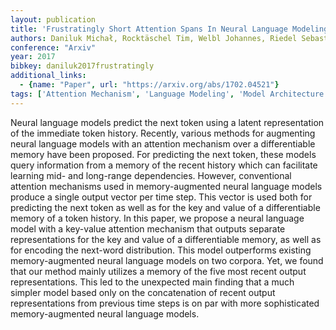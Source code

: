 ```yaml
---
layout: publication
title: 'Frustratingly Short Attention Spans In Neural Language Modeling'
authors: Daniluk Michał, Rocktäschel Tim, Welbl Johannes, Riedel Sebastian
conference: "Arxiv"
year: 2017
bibkey: daniluk2017frustratingly
additional_links:
  - {name: "Paper", url: "https://arxiv.org/abs/1702.04521"}
tags: ['Attention Mechanism', 'Language Modeling', 'Model Architecture', 'Training Techniques', 'Transformer']
---
```

Neural language models predict the next token using a latent representation
of the immediate token history. Recently, various methods for augmenting neural
language models with an attention mechanism over a differentiable memory have
been proposed. For predicting the next token, these models query information
from a memory of the recent history which can facilitate learning mid- and
long-range dependencies. However, conventional attention mechanisms used in
memory-augmented neural language models produce a single output vector per time
step. This vector is used both for predicting the next token as well as for the
key and value of a differentiable memory of a token history. In this paper, we
propose a neural language model with a key-value attention mechanism that
outputs separate representations for the key and value of a differentiable
memory, as well as for encoding the next-word distribution. This model
outperforms existing memory-augmented neural language models on two corpora.
Yet, we found that our method mainly utilizes a memory of the five most recent
output representations. This led to the unexpected main finding that a much
simpler model based only on the concatenation of recent output representations
from previous time steps is on par with more sophisticated memory-augmented
neural language models.

